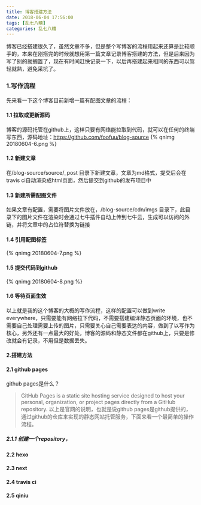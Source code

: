 ```yaml
---
title: 博客搭建方法
date: 2018-06-04 17:56:00
tags: [乱七八糟]
categories: 乱七八糟
---
```

博客已经搭建很久了，虽然文章不多，但是整个写博客的流程用起来还算是比较顺手的，本来在刚搭完的时候就想用第一篇文章记录博客搭建的方法，但是后来因为写了别的就搁置了，现在有时间赶快记录一下，以后再搭建起来相同的东西可以驾轻就熟，避免采坑了。<!--more-->
### 1.写作流程
先来看一下这个博客目前新增一篇有配图文章的流程：
#### 1.1 拉取或更新源码
博客的源码托管在github上，这样只要有网络能拉取到代码，就可以在任何的终端写东西，源码地址：https://github.com/foofuu/blog-source
{% qnimg 20180604-6.png %}
#### 1.2 新建文章
在/blog-source/source/_post 目录下新建文章，文章为md格式，提交后会在travis ci自动渲染成html页面，然后提交到github的发布项目中
#### 1.3 新建所需配图文件
如果文章有配置，需要将图片文件放在，/blog-source/cdn/imgs 目录下，此目录下的图片文件在渲染时会通过七牛插件自动上传到七牛云，生成可以访问的外链，并将文章中的占位符替换为链接
#### 1.4 引用配图标签
{% qnimg 20180604-7.png %}
#### 1.5 提交代码到github
{% qnimg 20180604-8.png %}
#### 1.6 等待页面生效
以上就是我的这个博客的大概的写作流程，这样的配置可以做到write everywhere，只需要能有网络拉下代码，不需要搭建编译静态页面的环境，也不需要自己处理需要上传的图片，只需要关心自己需要表达的内容，做到了以写作为核心，另外还有一点最大的好处，博客的源码和静态文件都在github上，只要是修改就会有记录，不用但是数据丢失。

#### 2.搭建方法
#### 2.1 github pages
github pages是什么？
>GitHub Pages is a static site hosting service designed to host your personal, organization, or project pages directly from a GitHub repository.
以上是官网的说明，也就是说github pages是github提供的，通过github的仓库来实现的静态网站托管服务，下面来看一个最简单的操作流程。
##### 2.1.1 创建一个repository，
#### 2.2 hexo
#### 2.3 next
#### 2.4 travis ci
#### 2.5 qiniu